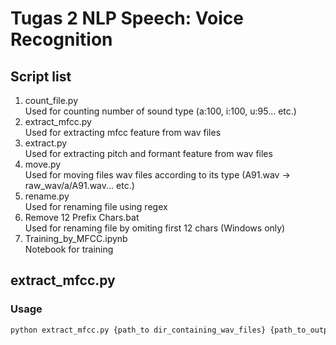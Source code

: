 # Tugas 2 NLP Speech: Voice Recognition

## Script list
1. count_file.py  
Used for counting number of sound type (a:100, i:100, u:95... etc.)
2. extract_mfcc.py  
Used for extracting mfcc feature from wav files
3. extract.py  
Used for extracting pitch and formant feature from wav files
4. move.py  
Used for moving files wav files according to its type (A91.wav -> raw_wav/a/A91.wav... etc.)
5. rename.py  
Used for renaming file using regex
6. Remove 12 Prefix Chars.bat  
Used for renaming file by omiting first 12 chars (Windows only)
7. Training_by_MFCC.ipynb  
Notebook for training

## extract_mfcc.py
### Usage
```sh
python extract_mfcc.py {path_to dir_containing_wav_files} {path_to_output_dirs}
```
